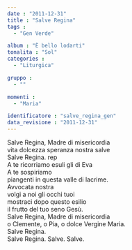 ```yaml
---
date : "2011-12-31"
title : "Salve Regina"
tags : 
  - "Gen Verde"

album : "È bello lodarti"
tonalita : "Sol"
categories : 
  - "Liturgica"

gruppo : 
  - ""

momenti : 
  - "Maria"

identificatore : "salve_regina_gen"
data_revisione : "2011-12-31"
---
```

  
  
Salve Regina, Madre di misericordia  
vita dolcezza speranza nostra salve  
Salve Regina.  rep  
 A te ricorriamo esuli gli di Eva  
A te sospiriamo  
piangenti in questa valle di lacrime.  
 Avvocata nostra  
volgi a noi gli occhi tuoi  
mostraci dopo questo esilio  
il frutto del tuo seno Gesù.  
Salve Regina, Madre di misericordia  
o Clemente, o Pia, o dolce Vergine Maria.  
Salve Regina.   
Salve Regina. Salve. Salve.  
  
  
  

